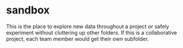 # sandbox
This is the place to explore new data throughout a project or safely experiment without cluttering up other folders. If this is a collaborative project, each team member would get their own subfolder.